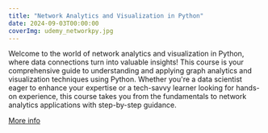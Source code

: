 ```yaml
---
title: "Network Analytics and Visualization in Python"
date: 2024-09-03T00:00:00
coverImg: udemy_networkpy.jpg
---
```


Welcome to the world of network analytics and visualization in Python, where data connections turn into valuable insights! This course is your comprehensive guide to understanding and applying graph analytics and visualization techniques using Python. Whether you're a data scientist eager to enhance your expertise or a tech-savvy learner looking for hands-on experience, this course takes you from the fundamentals to network analytics applications with step-by-step guidance.



<!--more-->


[More info](https://www.udemy.com/course/network-analytics-and-visualization-in-python/?referralCode=51BC448C74478AC9FA43)
